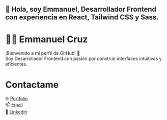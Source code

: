 ## 👋 Hola, soy Emmanuel, Desarrollador Frontend con experiencia en React, Tailwind CSS y Sass.

# 👨‍💻 Emmanuel Cruz
¡Bienvenido a mi perfil de GitHub! 🚀  
Soy Desarrollador Frontend con pasión por construir interfaces intuitivas y eficientes.

# Contactame
🌐 [Portfolio](https://emmanuel-cruz.netlify.app)  
📫 [Email](mailto:emmanuelgerr@gmail.com)  
💼 [LinkedIn](https://www.linkedin.com/in/emmanuel-cruz-6a242430b/)  


<!--
**EmmaLCruz/EmmaLCruz** is a ✨ _special_ ✨ repository because its `README.md` (this file) appears on your GitHub profile.

Here are some ideas to get you started:

- 🔭 I’m currently working on ...
- 🌱 I’m currently learning ...
- 👯 I’m looking to collaborate on ...
- 🤔 I’m looking for help with ...
- 💬 Ask me about ...
- 📫 How to reach me: ...
- 😄 Pronouns: ...
- ⚡ Fun fact: ...
-->
